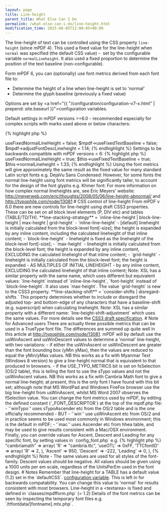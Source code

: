 ```yaml
---
layout: page
title: Line-height
parent_title: What Else Can I Do
permalink: /what-else-can-i-do/line-height.html
modification_time: 2015-08-05T12:00:05+00:00
---
```


The line-height of text can be controlled using the CSS property `line-height` (since mPDF 4). This used a fixed value 
for the line-height when `normal` was specified (the default CSS value) -  set by the configurable variable 
`normalLineheight`. It also used a fixed proportion to determine the position of the text baseline (non-configurable).

Form mPDF 6, you can (optionally) use font metrics derived from each font file to:

- Determine the height of a line when line-height is set to 'normal'
- Determine the glyph baseline (previously a fixed value)

Options are set by 
<a href="{{ "/configuration/configuration-v7-x.html" | prepend: site.baseurl }}">configuration variables</a>.

Default settings in mPDF versions >=6.0 - recommended especially for complex scripts with marks used 
above or below characters:

{% highlight php %}
<?php

$mpdf->useFixedNormalLineHeight = false;

$mpdf->useFixedTextBaseline = false;

$mpdf->adjustFontDescLineheight = 1.14;
{% endhighlight %}

Settings to be backwards compatible with mPDF versions &lt; 6:

{% highlight php %}
<?php

$this->useFixedNormalLineHeight = true;

$this->useFixedTextBaseline = true;

$this->normalLineheight = 1.33;
{% endhighlight %}

Using the font metrics will give approximately the same result as the fixed value for many standard Latin script 
fonts e.g. DejaVu Sans Condensed:

However, for some fonts the normal line-height using font metrics will be significantly taller, to account for the 
design of the font glyphs e.g. Khmer font:

For more information on how complex normal lineheights are, see Eric Meyers' website: 
<a href="http://meyerweb.com/eric/thoughts/2008/05/06/line-height-abnormal/">http://meyerweb.com/eric/thoughts/2008/05/06/line-height-abnormal/</a> 
and <a href="http://typophile.com/node/13081">http://typophile.com/node/13081</a>

# CSS control of line-height

From mPDF v 6.0 there are new controls for line-height using draft CSS3 properties. These can be set on all block level 
elements (P, DIV etc) and tables (TABLE/TD/TH).

**line-stacking-strategy** = `inline-line-height | block-line-height | max-height | grid-height`

- `inline-line-height` - [default] lineheight is initially calculated from the block-level font[-size]; the height is expanded by any inline content, including the calculated lineheight of that inline content;
- `block-line-height` - lineheight is fixed as the lineheight of the block-level font[-size];
- `max-height` - lineheight is initially calculated from the block-level font; the height is expanded by any inline content, EXCLUDING the calculated lineheight of that inline content;
- `grid-height` - lineheight is initially calculated from the block-level font; the height is expanded - AS MULTIPLES OF INITIAL LINEHEIGHT - by any inline content, EXCLUDING the calculated lineheight of that inline content;

Note: XSL has a similar property with the same name, which uses different but equivalent values: `line-height` 
instead of `inline-line-height`, `font-height` instead of `block-line-height`. It also uses `max-height`. The value 
`grid-height` is new to the CSS3 property.

**line-stacking-shift** = `consider-shifts | disregard-shifts `

This property determines whether to include or disregard the adjusted top- and bottom-edge of any characters that 
have a baseline-shift (e.g. superscript) when calculating lineheight.

Note: XSL has a similar property with a different name: `line-height-shift-adjustment` which uses the same values.

For more details see the <a href="http://www.w3.org/TR/css3-linebox/#InlineBoxHeight">CSS3 draft specification</a>.

# Note for Advanced users

There are actually three possible metrics that can be used in a TrueType font file. The differences are summed up 
quite well in this article at <a href="http://typophile.com/node/13081">http://typophile.com/node/13081</a>. 
mPDF will by default use the usWinAscent and usWinDescent values to determine a 'normal' line-height, with two variations:

- if either the usWinAscent or usWinDescent are greater than the font bounding box (yMin yMax), then the values are reduced to equal the yMin/yMax values. NB this works as a fix with Myanmar Text (Windows 8 version) to give a line-height normal that is equivalent to that produced in browsers.
- if the USE_TYPO_METRICS bit is set on fsSelection (OS/2 table), this is telling the font to use the sTypo values and not the usWinAscent values. NB this works as a fix with Cambria Math font to give a normal line-height; at present, this is the only font I have found with this bit set; although note that MS WordPad and Windows FireFox browser use the big line-height from usWinAscent, whilst MS Word 2007 observes the fSelection value.

You can change the font metrics used by mPDF, by editing the defined constant (`_FONT_DESCRIPTOR`) at the top of the <span>mpdf.php</span> file:

- '`winTypo`' uses sTypoAscender etc from the OS/2 table and is the one officially recommended - BUT
- '`win`' use usWinAscent etc from OS/2 and in practice seems to be used most commonly in Windows environment; this is the default in mPDF;
- '`mac`' uses Ascender etc from hhea table, and may be used to give results consistent with a Mac/OSX environment.

Finally, you can override values for Ascent, Descent and Leading for any specific font, by setting values in `config_font.php` e.g.

{% highlight php %}
"cambriamath" => array(
    'R' => "cambria.ttc",
    'useOTL' => 0xFF,
    'TTCfontID' => array( 'R' => 2, ),
    'Ascent' => 950,
    'Descent' => -222,
    'Leading' => 0,
),
{% endhighlight %}

Note - The same values are used for all styles of the font-family. Descent values should be negative. All 
values should be given using a 1000 units per em scale, regardless of the UnitsPerEm used in the font design.

# Notes

Remember that line-height for a TABLE has a default value (1.2) set in the `defaultCSS`. 
<a href="{{ "/configuration/configuration-v7-x.html" | prepend: site.baseurl }}">configuration variable</a>.
This is left in for backwards compatability. You can change this value to 'normal' for results consistent with most browsers.

Line-height in a &lt;textarea&gt; is fixed and defined in `classes/mpdfform.php` (= 1.2)

Details of the font metrics can be seen by inspecting the temporary font files e.g. `/ttfontdata/[fontname].mtx.php`.

